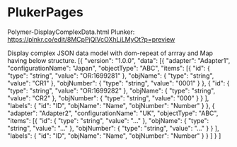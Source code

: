 # PlukerPages

Polymer-DisplayComplexData.html
Plunker: https://plnkr.co/edit/8MCpPjQlVcOXhLiLMyOt?p=preview 

Display complex JSON data model with dom-repeat of arrray and Map having below structure.
[{ "version": "1.0.0", "data": [{ "adapter": "Adapter1", "configurationName": "Japan", "objectType": "ABC", "items": [{ "id": { "type": "string", "value": "OR:1699281" }, "objName": { "type": "string", "value": "CR1" }, "objNumber": { "type": "string", "value": "0001" } }, { "id": { "type": "string", "value": "OR:1699282" }, "objName": { "type": "string", "value": "CR2" }, "objNumber": { "type": "string", "value": "000" } } ], "labels": { "id": "ID", "objName": "Name", "objNumber": "Number" } }, { "adapter": "Adapter2", "configurationName": "UK", "objectType": "ABC", "items": [{ "id": { "type": "string", "value": "…" }, "objName": { "type": "string", "value": "…" }, "objNumber": { "type": "string", "value": "…" } } ], "labels": { "id": "ID", "objName": "Name", "objNumber": "Number" } } ] } ] 
